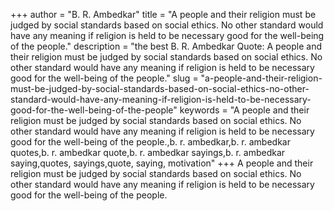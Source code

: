 +++
author = "B. R. Ambedkar"
title = "A people and their religion must be judged by social standards based on social ethics. No other standard would have any meaning if religion is held to be necessary good for the well-being of the people."
description = "the best B. R. Ambedkar Quote: A people and their religion must be judged by social standards based on social ethics. No other standard would have any meaning if religion is held to be necessary good for the well-being of the people."
slug = "a-people-and-their-religion-must-be-judged-by-social-standards-based-on-social-ethics-no-other-standard-would-have-any-meaning-if-religion-is-held-to-be-necessary-good-for-the-well-being-of-the-people"
keywords = "A people and their religion must be judged by social standards based on social ethics. No other standard would have any meaning if religion is held to be necessary good for the well-being of the people.,b. r. ambedkar,b. r. ambedkar quotes,b. r. ambedkar quote,b. r. ambedkar sayings,b. r. ambedkar saying,quotes, sayings,quote, saying, motivation"
+++
A people and their religion must be judged by social standards based on social ethics. No other standard would have any meaning if religion is held to be necessary good for the well-being of the people.
